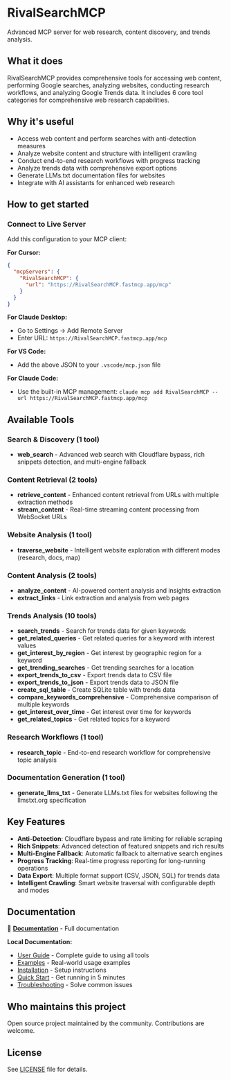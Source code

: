 # RivalSearchMCP

Advanced MCP server for web research, content discovery, and trends analysis.

## What it does

RivalSearchMCP provides comprehensive tools for accessing web content, performing Google searches, analyzing websites, conducting research workflows, and analyzing Google Trends data. It includes 6 core tool categories for comprehensive web research capabilities.

## Why it's useful

- Access web content and perform searches with anti-detection measures
- Analyze website content and structure with intelligent crawling
- Conduct end-to-end research workflows with progress tracking
- Analyze trends data with comprehensive export options
- Generate LLMs.txt documentation files for websites
- Integrate with AI assistants for enhanced web research

## How to get started

### Connect to Live Server

Add this configuration to your MCP client:

**For Cursor:**
```json
{
  "mcpServers": {
    "RivalSearchMCP": {
      "url": "https://RivalSearchMCP.fastmcp.app/mcp"
    }
  }
}
```

**For Claude Desktop:**
- Go to Settings → Add Remote Server
- Enter URL: `https://RivalSearchMCP.fastmcp.app/mcp`

**For VS Code:**
- Add the above JSON to your `.vscode/mcp.json` file

**For Claude Code:**
- Use the built-in MCP management: `claude mcp add RivalSearchMCP --url https://RivalSearchMCP.fastmcp.app/mcp`

## Available Tools

### Search & Discovery (1 tool)
- **web_search** - Advanced web search with Cloudflare bypass, rich snippets detection, and multi-engine fallback

### Content Retrieval (2 tools)
- **retrieve_content** - Enhanced content retrieval from URLs with multiple extraction methods
- **stream_content** - Real-time streaming content processing from WebSocket URLs

### Website Analysis (1 tool)
- **traverse_website** - Intelligent website exploration with different modes (research, docs, map)

### Content Analysis (2 tools)
- **analyze_content** - AI-powered content analysis and insights extraction
- **extract_links** - Link extraction and analysis from web pages

### Trends Analysis (10 tools)
- **search_trends** - Search for trends data for given keywords
- **get_related_queries** - Get related queries for a keyword with interest values
- **get_interest_by_region** - Get interest by geographic region for a keyword
- **get_trending_searches** - Get trending searches for a location
- **export_trends_to_csv** - Export trends data to CSV file
- **export_trends_to_json** - Export trends data to JSON file
- **create_sql_table** - Create SQLite table with trends data
- **compare_keywords_comprehensive** - Comprehensive comparison of multiple keywords
- **get_interest_over_time** - Get interest over time for keywords
- **get_related_topics** - Get related topics for a keyword

### Research Workflows (1 tool)
- **research_topic** - End-to-end research workflow for comprehensive topic analysis

### Documentation Generation (1 tool)
- **generate_llms_txt** - Generate LLMs.txt files for websites following the llmstxt.org specification

## Key Features

- **Anti-Detection**: Cloudflare bypass and rate limiting for reliable scraping
- **Rich Snippets**: Advanced detection of featured snippets and rich results
- **Multi-Engine Fallback**: Automatic fallback to alternative search engines
- **Progress Tracking**: Real-time progress reporting for long-running operations
- **Data Export**: Multiple format support (CSV, JSON, SQL) for trends data
- **Intelligent Crawling**: Smart website traversal with configurable depth and modes

## Documentation

📖 **[Documentation](https://damionrashford.github.io/RivalSearchMCP)** - Full documentation

**Local Documentation:**
- [User Guide](docs/user-guide/overview.md) - Complete guide to using all tools
- [Examples](docs/examples/basic-usage.md) - Real-world usage examples
- [Installation](docs/getting-started/installation.md) - Setup instructions
- [Quick Start](docs/getting-started/quick-start.md) - Get running in 5 minutes
- [Troubleshooting](docs/getting-started/troubleshooting.md) - Solve common issues

## Who maintains this project

Open source project maintained by the community. Contributions are welcome.

## License

See [LICENSE](LICENSE) file for details.